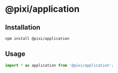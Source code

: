 # @pixi/application

## Installation

```bash
npm install @pixi/application
```

## Usage

```js
import * as application from '@pixi/application';
```